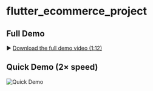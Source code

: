 # flutter_ecommerce_project

## Full Demo

▶️ [Download the full demo video (1:12)](docs/full_demo.mp4)

## Quick Demo (2× speed)

![Quick Demo](assets/demo_fast.gif)

